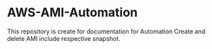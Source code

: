 # AWS-AMI-Automation
This repository is create for documentation for Automation Create and delete AMI include respective snapshot.
